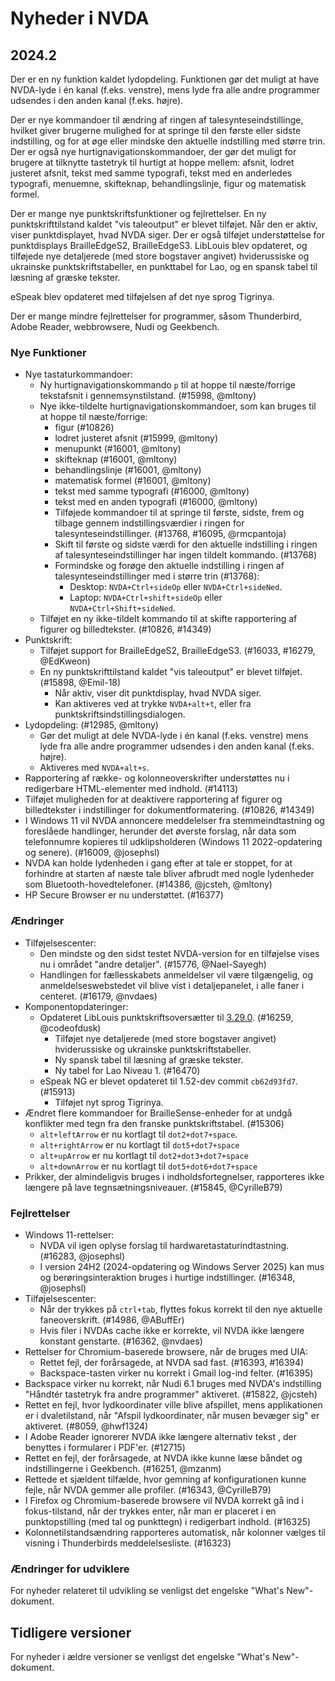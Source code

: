 # Nyheder i NVDA


## 2024.2

Der er en ny funktion kaldet lydopdeling.
Funktionen gør det muligt at have NVDA-lyde i én kanal (f.eks. venstre), mens lyde fra alle andre programmer udsendes i den anden kanal (f.eks. højre).

Der er nye kommandoer til ændring af ringen af talesynteseindstillinge, hvilket giver brugerne mulighed for at springe til den første eller sidste indstilling, og for at øge eller mindske den aktuelle indstilling med større trin.
Der er også nye hurtignavigationskommandoer, der gør det muligt for brugere at tilknytte tastetryk til hurtigt at hoppe mellem: afsnit, lodret justeret afsnit, tekst med samme typografi, tekst med en anderledes typografi, menuemne, skifteknap, behandlingslinje, figur og matematisk formel.

Der er mange nye punktskriftsfunktioner og fejlrettelser.
En ny punktskrifttilstand kaldet "vis taleoutput" er blevet tilføjet.
Når den er aktiv, viser punktdisplayet, hvad NVDA siger.
Der er også tilføjet understøttelse for punktdisplays BrailleEdgeS2, BrailleEdgeS3.
LibLouis blev opdateret, og tilføjede nye detaljerede (med store bogstaver angivet) hviderussiske og ukrainske punktskriftstabeller, en punkttabel for Lao, og en spansk tabel til læsning af græske tekster.

eSpeak blev opdateret med tilføjelsen af det nye sprog Tigrinya.

Der er mange mindre fejlrettelser for programmer, såsom Thunderbird, Adobe Reader, webbrowsere, Nudi og Geekbench.

### Nye Funktioner

* Nye tastaturkommandoer:
  * Ny hurtignavigationskommando `p` til at hoppe til næste/forrige tekstafsnit i gennemsynstilstand. (#15998, @mltony)
  * Nye ikke-tildelte hurtignavigationskommandoer, som kan bruges til at hoppe til næste/forrige:
    * figur (#10826)
    * lodret justeret afsnit (#15999, @mltony)
    * menupunkt (#16001, @mltony)
    * skifteknap (#16001, @mltony)
    * behandlingslinje (#16001, @mltony)
    * matematisk formel (#16001, @mltony)
    * tekst med samme typografi (#16000, @mltony)
    * tekst med en anden typografi (#16000, @mltony)
    * Tilføjede kommandoer til at springe til første, sidste, frem og tilbage gennem indstillingsværdier i ringen for talesynteseindstillinger. (#13768, #16095, @rmcpantoja)
    * Skift til første og sidste værdi for den aktuelle indstilling i ringen af talesynteseindstillinger har ingen tildelt kommando. (#13768)
    * Formindske og forøge den aktuelle indstilling i ringen af talesynteseindstillinger med i større trin (#13768):
      * Desktop: `NVDA+Ctrl+sideOp` eller `NVDA+Ctrl+sideNed`.
      * Laptop: `NVDA+Ctrl+shift+sideOp` eller `NVDA+Ctrl+Shift+sideNed`.
  * Tilføjet en ny ikke-tildelt kommando til at skifte rapportering af figurer og billedtekster. (#10826, #14349)
* Punktskrift:
  * Tilføjet support for BrailleEdgeS2, BrailleEdgeS3. (#16033, #16279, @EdKweon)
  * En ny punktskrifttilstand kaldet "vis taleoutput" er blevet tilføjet. (#15898, @Emil-18)
    * Når aktiv, viser dit punktdisplay, hvad NVDA siger.
    * Kan aktiveres ved at trykke `NVDA+alt+t`, eller fra punktskriftsindstillingsdialogen.
* Lydopdeling: (#12985, @mltony)
  * Gør det muligt at dele NVDA-lyde i én kanal (f.eks. venstre) mens lyde fra alle andre programmer udsendes i den anden kanal (f.eks. højre).
  * Aktiveres med `NVDA+alt+s`.
* Rapportering af række- og kolonneoverskrifter understøttes nu i redigerbare HTML-elementer med indhold. (#14113)
* Tilføjet muligheden for at deaktivere rapportering af figurer og billedtekster i indstillinger for dokumentformatering. (#10826, #14349)
* I Windows 11 vil NVDA annoncere meddelelser fra stemmeindtastning og foreslåede handlinger, herunder det øverste forslag, når data som telefonnumre kopieres til udklipsholderen (Windows 11 2022-opdatering og senere). (#16009, @josephsl)
* NVDA kan holde lydenheden i gang efter at tale er stoppet, for at forhindre at starten af næste tale bliver afbrudt med nogle lydenheder som Bluetooth-hovedtelefoner. (#14386, @jcsteh, @mltony)
* HP Secure Browser er nu understøttet. (#16377)

### Ændringer

* Tilføjelsescenter:
  * Den mindste og den sidst testet NVDA-version for en tilføjelse vises nu i området "andre detaljer". (#15776, @Nael-Sayegh)
  * Handlingen for fællesskabets anmeldelser vil være tilgængelig, og anmeldelseswebstedet vil blive vist i detaljepanelet, i alle faner i centeret. (#16179, @nvdaes)
* Komponentopdateringer:
  * Opdateret LibLouis punktskriftsoversætter til [3.29.0](https://github.com/liblouis/liblouis/releases/tag/v3.29.0). (#16259, @codeofdusk)
    * Tilføjet nye detaljerede (med store bogstaver angivet) hviderussiske og ukrainske punktskriftstabeller.
    * Ny spansk tabel til læsning af græske tekster.
    * Ny tabel for Lao Niveau 1. (#16470)
  * eSpeak NG er blevet opdateret til 1.52-dev commit `cb62d93fd7`. (#15913)
    * Tilføjet nyt sprog Tigrinya.
* Ændret flere kommandoer for BrailleSense-enheder for at undgå konflikter med tegn fra den franske punktskriftstabel. (#15306)
  * `alt+leftArrow` er nu kortlagt til `dot2+dot7+space`.
  * `alt+rightArrow` er nu kortlagt til `dot5+dot7+space`
  * `alt+upArrow` er nu kortlagt til `dot2+dot3+dot7+space`
  * `alt+downArrow` er nu kortlagt til `dot5+dot6+dot7+space`
* Prikker, der almindeligvis bruges i indholdsfortegnelser, rapporteres ikke længere på lave tegnsætningsniveauer. (#15845, @CyrilleB79)

### Fejlrettelser

* Windows 11-rettelser:
  * NVDA vil igen oplyse forslag til hardwaretastaturindtastning. (#16283, @josephsl)
  * I version 24H2 (2024-opdatering og Windows Server 2025) kan mus og berøringsinteraktion bruges i hurtige indstillinger. (#16348, @josephsl)
* Tilføjelsescenter:
  * Når der trykkes på `ctrl+tab`, flyttes fokus korrekt til den nye aktuelle faneoverskrift. (#14986, @ABuffEr)
  * Hvis filer i NVDAs cache ikke er korrekte, vil NVDA ikke længere konstant genstarte. (#16362, @nvdaes)
* Rettelser for Chromium-baserede browsere, når de bruges med UIA:
  * Rettet fejl, der forårsagede, at NVDA sad fast. (#16393, #16394)
  * Backspace-tasten virker nu korrekt i Gmail log-ind felter. (#16395)
* Backspace virker nu korrekt, når Nudi 6.1 bruges med NVDA's indstilling "Håndtér tastetryk fra andre programmer" aktiveret. (#15822, @jcsteh)
* Rettet en fejl, hvor lydkoordinater ville blive afspillet, mens applikationen er i dvaletilstand, når "Afspil lydkoordinater, når musen bevæger sig" er aktiveret. (#8059, @hwf1324)
* I Adobe Reader ignorerer NVDA ikke længere alternativ tekst , der benyttes i formularer i PDF'er. (#12715)
* Rettet en fejl, der forårsagede, at NVDA ikke kunne læse båndet og indstillingerne i Geekbench. (#16251, @mzanm)
* Rettede et sjældent tilfælde, hvor gemning af konfigurationen kunne fejle, når NVDA gemmer alle profiler. (#16343, @CyrilleB79)
* I Firefox og Chromium-baserede browsere vil NVDA korrekt gå ind i fokus-tilstand, når der trykkes enter, når man er placeret i en punktopstilling (med tal og punkttegn) i redigerbart indhold. (#16325)
* Kolonnetilstandsændring rapporteres automatisk, når kolonner vælges til visning i Thunderbirds meddelelsesliste. (#16323)

### Ændringer for udviklere

For nyheder relateret til udvikling se venligst det engelske "What's New"-dokument.

## Tidligere versioner

For nyheder i ældre versioner se venligst det engelske "What's New"-dokument.

